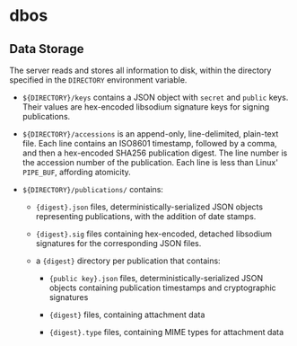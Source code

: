 # dbos

## Data Storage

The server reads and stores all information to disk, within the directory specified in the `DIRECTORY` environment variable.

- `${DIRECTORY}/keys` contains a JSON object with `secret` and `public` keys.  Their values are hex-encoded libsodium signature keys for signing publications.

- `${DIRECTORY}/accessions` is an append-only, line-delimited, plain-text file.  Each line contains an ISO8601 timestamp, followed by a comma, and then a hex-encoded SHA256 publication digest.  The line number is the accession number of the publication.  Each line is less than Linux' `PIPE_BUF`, affording atomicity.

- `${DIRECTORY}/publications/` contains:

  - `{digest}.json` files, deterministically-serialized JSON objects representing publications, with the addition of date stamps.

  - `{digest}.sig` files containing hex-encoded, detached libsodium signatures for the corresponding JSON files.

  - a `{digest}` directory per publication that contains:

    - `{public key}.json` files, deterministically-serialized JSON objects containing publication timestamps and cryptographic signatures

    - `{digest}` files, containing attachment data

    - `{digest}.type` files, containing MIME types for attachment data
